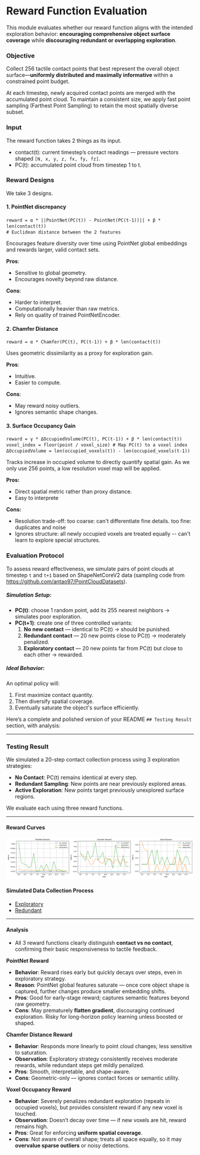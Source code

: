 # Reward Function Evaluation

This module evaluates whether our reward function aligns with the intended exploration behavior: **encouraging comprehensive object surface coverage** while **discouraging redundant or overlapping exploration**.

### Objective

Collect 256 tactile contact points that best represent the overall object surface—**uniformly distributed and maximally informative** within a constrained point budget.

At each timestep, newly acquired contact points are merged with the accumulated point cloud. To maintain a consistent size, we apply fast point sampling (Farthest Point Sampling) to retain the most spatially diverse subset.

### Input

The reward function takes 2 things as its input.

* contact(t): current timestep’s contact readings — pressure vectors shaped `[N, x, y, z, fx, fy, fz]`.
* PC(t): accumulated point cloud from timestep 1 to t.



### Reward Designs

We take 3 designs.

#### 1. PointNet discrepancy

```
reward = α * ||PointNet(PC(t)) - PointNet(PC(t-1))|| + β * len(contact(t))
# Euclidean distance between the 2 features
```

Encourages feature diversity over time using PointNet global embeddings and rewards larger, valid contact sets.

**Pros**:

- Sensitive to global geometry.
- Encourages novelty beyond raw distance.

**Cons**:

- Harder to interpret.
- Computationally heavier than raw metrics.
- Rely on quality of trained PointNetEncoder.

#### 2. Chamfer Distance

```
reward = α * Chamfer(PC(t), PC(t-1)) + β * len(contact(t))
```

Uses geometric dissimilarity as a proxy for exploration gain.

**Pros**:

- Intuitive.
- Easier to compute.

**Cons**:

- May reward noisy outliers.
- Ignores semantic shape changes.

#### 3. Surface Occupancy Gain

```
reward = γ * ΔOccupiedVolume(PC(t), PC(t-1)) + β * len(contact(t))
voxel_index = floor(point / voxel_size) # Map PC(t) to a voxel index
ΔOccupiedVolume = len(occupied_voxels(t)) - len(occupied_voxels(t-1))
```

Tracks increase in occupied volume to directly quantify spatial gain. As we only use 256 points, a low resolution voxel map will be applied.

**Pros:**

* Direct spatial metric rather than proxy distance.
* Easy to interprete

**Cons:**

* Resolution trade-off: too coarse: can't differentiate fine details. too fine: duplicates and noise
* Ignores structure: all newly occupied voxels are treated equally -- can't learn to explore special structures.



### Evaluation Protocol

To assess reward effectiveness, we simulate pairs of point clouds at timestep `t` and `t+1` based on ShapeNetCoreV2 data (sampling code from https://github.com/antao97/PointCloudDatasets).

##### Simulation Setup:

- **PC(t)**: choose 1 random point, add its 255 nearest neighbors → simulates poor exploration.
- **PC(t+1)**: create one of three controlled variants:
  1. **No new contact** — identical to PC(t) → should be punished.
  2. **Redundant contact** — 20 new points close to PC(t) → moderately penalized.
  3. **Exploratory contact** — 20 new points far from PC(t) but close to each other → rewarded.

##### Ideal Behavior:

An optimal policy will:

1. First maximize contact quantity.
2. Then diversify spatial coverage.
3. Eventually saturate the object's surface efficiently.


Here’s a complete and polished version of your README `## Testing Result` section, with analysis:

---

### Testing Result

We simulated a 20-step contact collection process using 3 exploration strategies:

- **No Contact**: PC(t) remains identical at every step.
- **Redundant Sampling**: New points are near previously explored areas.
- **Active Exploration**: New points target previously unexplored surface regions.

We evaluate each using three reward functions.

---

#### Reward Curves

![Reward Comparison](plots_pc/reward_comparison.png)

#### Simulated Data Collection Process

- [Exploratory](plots_pc/exploratory.mp4)  
- [Redundant](plots_pc/redundant.mp4)

---

#### Analysis

- All 3 reward functions clearly distinguish **contact vs no contact**, confirming their basic responsiveness to tactile feedback.
  
**PointNet Reward**
- **Behavior**: Reward rises early but quickly decays over steps, even in exploratory strategy.
- **Reason**: PointNet global features saturate — once core object shape is captured, further changes produce smaller embedding shifts.
- **Pros**: Good for early-stage reward; captures semantic features beyond raw geometry.
- **Cons**: May prematurely **flatten gradient**, discouraging continued exploration. Risky for long-horizon policy learning unless boosted or shaped.
  
**Chamfer Distance Reward**
- **Behavior**: Responds more linearly to point cloud changes; less sensitive to saturation.
- **Observation**: Exploratory strategy consistently receives moderate rewards, while redundant steps get mildly penalized.
- **Pros**: Smooth, interpretable, and shape-aware.
- **Cons**: Geometric-only — ignores contact forces or semantic utility.
  
**Voxel Occupancy Reward**
- **Behavior**: Severely penalizes redundant exploration (repeats in occupied voxels), but provides consistent reward if any new voxel is touched.
- **Observation**: Doesn’t decay over time — if new voxels are hit, reward remains high.
- **Pros**: Great for enforcing **uniform spatial coverage**.
- **Cons**: Not aware of overall shape; treats all space equally, so it may **overvalue sparse outliers** or noisy detections.

